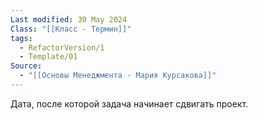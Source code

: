 ```yaml
---
Last modified: 30 May 2024
Class: "[[Класс - Термин]]"
tags:
  - RefactorVersion/1
  - Template/01
Source:
  - "[[Основы Менеджмента - Мария Курсакова]]"
---
```

Дата, после которой задача начинает сдвигать проект.